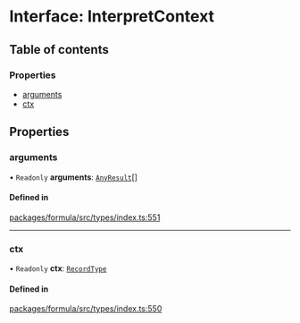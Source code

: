 # Interface: InterpretContext

## Table of contents

### Properties

- [arguments](InterpretContext.md#arguments)
- [ctx](InterpretContext.md#ctx)

## Properties

### <a id="arguments" name="arguments"></a> arguments

• `Readonly` **arguments**: [`AnyResult`](../README.md#anyresult)[]

#### Defined in

[packages/formula/src/types/index.ts:551](https://github.com/mashcard/mashcard/blob/main/packages/formula/src/types/index.ts#L551)

---

### <a id="ctx" name="ctx"></a> ctx

• `Readonly` **ctx**: [`RecordType`](RecordType.md)

#### Defined in

[packages/formula/src/types/index.ts:550](https://github.com/mashcard/mashcard/blob/main/packages/formula/src/types/index.ts#L550)
